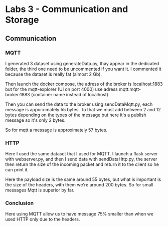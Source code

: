 # Labs 3 - Communication and Storage

## Communication

### MQTT

I generated 3 dataset using generateData.py, thay appear in the dedicated folder, the third one need to be uncommented if you want it. I commented it because the dataset is really fat (almost 2 Gb).

Then launch the docker compose, the adress of the broker is localhost:1883 but for the mqtt-explorer (UI on port 4000) use adress mqtt:mqtt-broker:1883 (container name instead of localhost).

Then you can send the data to the broker using sendDataMqtt.py, each message is apporximately 55 bytes. To that we must add between 2 and 12 bytes depending on the types of the message but here it's a publish message so it's only 2 bytes.

So for mqtt a message is approximately 57 bytes.

### HTTP

Here I used the same dataset that I used for MQTT. I launch a flask server with webserver.py, and then I send data with sendDataHttp.py, the server then return the size of the incoming packet and return it to the client so he can print it.

Here the payload size is the same around 55 bytes, but what is important is the size of the headers, with them we're around 200 bytes. So for small messages Mqtt is superior by far.

### Conclusion

Here using MQTT allow us to have message 75% smaller than when we used HTTP only due to the headers.